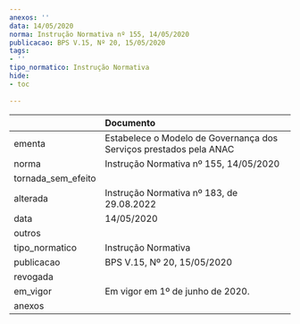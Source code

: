 ```yaml
---
anexos: ''
data: 14/05/2020
norma: Instrução Normativa nº 155, 14/05/2020
publicacao: BPS V.15, Nº 20, 15/05/2020
tags:
- ''
tipo_normatico: Instrução Normativa
hide: 
- toc 
 
---
```


|                    | Documento                                                          |
|:-------------------|:-------------------------------------------------------------------|
| ementa             | Estabelece o Modelo de Governança dos Serviços prestados pela ANAC |
| norma              | Instrução Normativa nº 155, 14/05/2020                             |
| tornada_sem_efeito |                                                                    |
| alterada           | Instrução Normativa nº 183, de 29.08.2022                          |
| data               | 14/05/2020                                                         |
| outros             |                                                                    |
| tipo_normatico     | Instrução Normativa                                                |
| publicacao         | BPS V.15, Nº 20, 15/05/2020                                        |
| revogada           |                                                                    |
| em_vigor           | Em vigor em 1º de junho de 2020.                                   |
| anexos             |                                                                    |